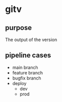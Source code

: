 # gitv

## purpose

The output of the version

## pipeline cases

* main branch
* feature branch
* bugfix branch
* deploy
  - dev
  - prod
